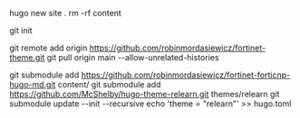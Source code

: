 
hugo new site .
rm -rf content

git init

git remote add origin https://github.com/robinmordasiewicz/fortinet-theme.git
git pull origin main --allow-unrelated-histories

git submodule add https://github.com/robinmordasiewicz/fortinet-forticnp-hugo-md.git content/
git submodule add https://github.com/McShelby/hugo-theme-relearn.git themes/relearn
git submodule update --init --recursive
echo 'theme = "relearn"' >> hugo.toml




